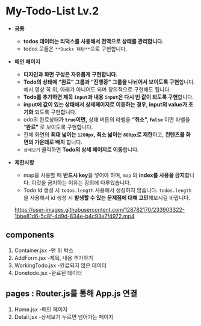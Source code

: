 # My-Todo-List Lv.2

- **공통**
    - **todos 데이터는 리덕스를 사용해서 전역으로 상태를 관리합니다.**
    - todos 모듈은 `**Ducks 패턴**`으로 구현합니다.
- **메인 페이지**
    - **디자인과 화면 구성은 자유롭게 구현합니다.**
    - **Todo의 상태에 “완료” 그룹과 “진행중" 그룹을 나뉘어서 보이도록 구현**합니다. 예시 영상 꼭 위, 아래가 아니어도 되며 창의적으로 구현해도 됩니다.
    - **Todo를 추가하면  제목 `input`과 내용 `input`은 다시 빈 값이 되도록 구현**합니다.        
    - **input에 값이 있는 상태에서 상세페이지로 이동하는 경우, input의 value가 초기화** 되도록 구현합니다.
    - odo의 완료상태**가 `true`**이면**,** 상태 버튼의 라벨을 **“취소”,  `false`** 이면 라벨을 “**완료”** 로 보이도록 구현합니다.
    - 전체 화면의 **최대 넓이는 `1200px`, 최소 넓이는 `800px`로 제한**하고, **컨텐츠를 화면의 가운데로 배치** 합니다.
    - `상세보기` 클릭하면 **Todo의 상세 페이지로 이동**합니다.
- **제한사항**
    - map을 사용할 때 **반드시 key**을 넣어야 하며, `map` 의 **index를 사용을 금지**합니다. 이것을 금지하는 이유는 강의에 다루었습니다.
    - Todo Id 생성 시 `todos.length` 사용해서 생성하지 않습니다. `todos.length` 을 사용해서 id 생성 시 **발생할 수 있는 문제점에 대해 고민**해보시길 바랍니다.
    
  https://user-images.githubusercontent.com/128782170/233903322-1bbe81d6-5c8f-4d9d-834e-b4c93e7f4972.mp4
  
## components
1. Container.jsx
    -맨 위 박스
2. AddForm.jsx
    -제목, 내용 추가하기
3. WorkingTodo.jsx
    -완료되지 않은 데이터
4. Donetodo.jsx
    -완료된 데이터

## pages : Router.js를 통해 App.js 연결
1. Home.jsx
    -메인 페이지
2. Detail.jsx
    -상세보기 누르면 넘어가는 페이지
